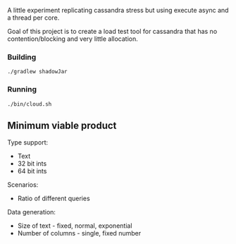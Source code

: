 A little experiment replicating cassandra stress but 
using execute async and a thread per core.

Goal of this project is to create a load test tool for cassandra that has
no contention/blocking and very little allocation.

### Building

```
./gradlew shadowJar
```

### Running

```
./bin/cloud.sh
```

## Minimum viable product

Type support:

* Text
* 32 bit ints
* 64 bit ints

Scenarios:

* Ratio of different queries

Data generation:

* Size of text - fixed, normal, exponential
* Number of columns - single, fixed number

